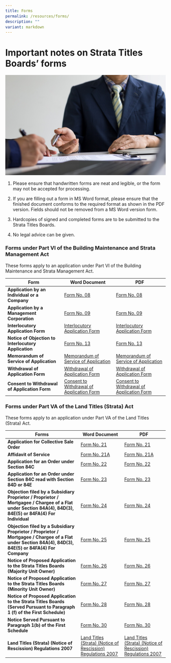 ```yaml
---
title: Forms
permalink: /resources/forms/
description: ""
variant: markdown
---
```

#  Important notes on Strata Titles Boards’ forms

![](/images/important%20information%20.jpg)

1.  Please ensure that handwritten forms are neat and legible, or the form may not be accepted for processing.
    
2.  If you are filling out a form in MS Word format, please ensure that the finished document conforms to the required format as shown in the PDF version. Fields should not be removed from a MS Word version form.
    
3.  Hardcopies of signed and completed forms are to be submitted to the Strata Titles Boards.
    
4.  No legal advice can be given.

### Forms under Part VI of the Building Maintenance and Strata Management Act


These forms apply to an application under Part VI of the Building Maintenance and Strata Management Act.



| Form | Word Document | PDF |
| -------- | -------- | -------- |
| **Application by an Individual or a Company**   | [Form No. 08](https://go.gov.sg/form-8-25012024) | [Form No. 08](/files/Forms/form_8_25012024.pdf) |
| **Application by a Management Corporation**  | [Form No. 09](https://go.gov.sg/form-9-05042021) | [Form No. 09](/files/Forms/form%209%20jul%202023.pdf) |
| **Interlocutory Application Form** | [Interlocutory Application Form](https://go.gov.sg/interlocutory-application-form-final) | [Interlocutory Application Form](/files/Forms/interlocutory_application_form_final_21_dec_22.pdf) |
| **Notice of Objection to Interlocutory Application**| [Form No. 13](https://file.go.gov.sg/notice-of-objection-to-interlocutory-application-form-13.docx)   |[Form No. 13](/files/Forms/notice-of-objection-to-interlocutory-application-form-13.pdf)|
| **Memorandum of Service of Application**| [Memorandum of Service of Application](https://file.go.gov.sg/memorandum-of-service-of-application.docx)   |[Memorandum of Service of Application](/files/Forms/memorandum-of-service-of-application.pdf)|
| **Withdrawal of Application Form**| [Withdrawal of Application Form](https://file.go.gov.sg/withdrawal-of-application-form-applicant-060821.docx)   |[Withdrawal of Application Form](/files/Forms/withdrawal-of-application-form(applicant)-060821.pdf)
|**Consent to Withdrawal of Application Form**| [Consent to Withdrawal of Application Form](https://file.go.gov.sg/consent-to-withdrawal-of-application-form-respondent-06082021.docx)   |[Consent to Withdrawal of Application Form](/files/Forms/consent-to-withdrawal-of-application-form(respondent)-06082021.pdf)



### Forms under Part VA of the Land Titles (Strata) Act


These forms apply to an application under Part VA of the Land Titles (Strata) Act.



| Forms | Word Document | PDF |
| -------- | -------- | -------- |
| **Application for Collective Sale Order**    | [Form No. 21](https://file.go.gov.sg/form-21.docx)    | [Form No. 21](/files/Forms/form-21.pdf)   |
| **Affidavit of Service**   | [Form No. 21A](https://file.go.gov.sg/form-21a.docx)    | [Form No. 21A](/files/Forms/form-21a.pdf)   |
| **Application for an Order under Section 84C**  | [Form No. 22](https://file.go.gov.sg/form-22.docx)    | [Form No. 22](/files/Forms/form-22.pdf)  |
| **Application for an Order under Section 84C read with Section 84D or 84E**  | [Form No. 23](https://file.go.gov.sg/form-23.docx)    | [Form No. 23](/files/Forms/form-23.pdf)|
| **Objection filed by a Subsidiary Proprietor / Proprietor / Mortgagee / Chargee of a Flat under Section 84A(4), 84D(3), 84E(5) or 84FA(4) For Individual** | [Form No. 24](https://file.go.gov.sg/form-24.docx)    | [Form No. 24](/files/Forms/form_24_25012024.pdf)|
| **Objection filed by a Subsidiary Proprietor / Proprietor / Mortgagee / Chargee of a Flat under Section 84A(4), 84D(3), 84E(5) or 84FA(4) For Company**| [Form No. 25](https://file.go.gov.sg/form-25.docx)    | [Form No. 25](/files/Forms/form_25_25012024.pdf)|
| **Notice of Proposed Application to the Strata Titles Boards (Majority Unit Owner)** | [Form No. 26](https://file.go.gov.sg/form26.docx)    | [Form No. 26](/files/Forms/form26.pdf)|
| **Notice of Proposed Application to the Strata Titles Boards (Minority Unit Owner)**| [Form No. 27](https://file.go.gov.sg/form27.docx)    | [Form No. 27](/files/Forms/form27.pdf)|
| **Notice of Proposed Application to the Strata Titles Boards (Served Pursuant to Paragraph 1 (f) of the First Schedule)**| [Form No. 28](https://file.go.gov.sg/form28.docx)    | [Form No. 28](/files/Forms/form28.pdf)|
| **Notice Served Pursuant to Paragraph 1(b) of the First Schedule**| [Form No. 30](https://file.go.gov.sg/form30.docx)    | [Form No. 30](/files/Forms/form30.pdf)|
| **Land Titles (Strata) (Notice of Rescission) Regulations 2007**| [Land Titles (Strata) (Notice of Rescission) Regulations 2007](https://file.go.gov.sg/ltsa-reg-rescission-notice.docx)    | [Land Titles (Strata) (Notice of Rescission) Regulations 2007](/files/Forms/lt(s)a_reg_-_rescission_notice.pdf)|